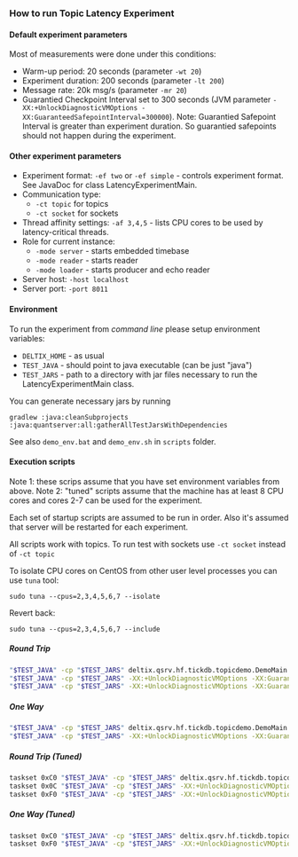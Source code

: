 ### How to run Topic Latency Experiment


#### Default experiment parameters

Most of measurements were done under this conditions:
* Warm-up period: 20 seconds (parameter `-wt 20`)  
* Experiment duration: 200 seconds (parameter `-lt 200`)  
* Message rate: 20k msg/s (parameter `-mr 20`)
* Guarantied Checkpoint Interval set to 300 seconds (JVM parameter `-XX:+UnlockDiagnosticVMOptions -XX:GuaranteedSafepointInterval=300000`).
Note: Guarantied Safepoint Interval is greater than experiment duration. So guarantied safepoints should not happen during the experiment.


#### Other experiment parameters
* Experiment format: `-ef two` or `-ef simple` - controls experiment format. See JavaDoc for class LatencyExperimentMain.
* Communication type:
  * `-ct topic` for topics
  * `-ct socket` for sockets
* Thread affinity settings: `-af 3,4,5` - lists CPU cores to be used by latency-critical threads.
* Role for current instance:
  * `-mode server` - starts embedded timebase
  * `-mode reader` - starts reader
  * `-mode loader` - starts producer and echo reader
* Server host: `-host localhost`
* Server port: `-port 8011`


#### Environment

To run the experiment from *command line* please setup environment variables:
* `DELTIX_HOME` - as usual
* `TEST_JAVA` - should point to java executable (can be just "java")
* `TEST_JARS` - path to a directory with jar files necessary to run the LatencyExperimentMain class.

You can generate necessary jars by running
```
gradlew :java:cleanSubprojects :java:quantserver:all:gatherAllTestJarsWithDependencies
```

See also `demo_env.bat` and `demo_env.sh` in `scripts` folder. 


#### Execution scripts
Note 1: these scrips assume that you have set environment variables from above.
Note 2: "tuned" scripts assume that the machine has at least 8 CPU cores and cores 2-7 can be used for the experiment.

Each set of startup scripts are assumed to be run in order. Also it's assumed that server will be restarted for each experiment.

All scripts work with topics. To run test with sockets use `-ct socket` instead of `-ct topic`

To isolate CPU cores on CentOS from other user level processes you can use `tuna` tool:
```
sudo tuna --cpus=2,3,4,5,6,7 --isolate
```
Revert back:
```
sudo tuna --cpus=2,3,4,5,6,7 --include
```

##### Round Trip
```bash
"$TEST_JAVA" -cp "$TEST_JARS" deltix.qsrv.hf.tickdb.topicdemo.DemoMain -mode server -ef two
"$TEST_JAVA" -cp "$TEST_JARS" -XX:+UnlockDiagnosticVMOptions -XX:GuaranteedSafepointInterval=300000 deltix.qsrv.hf.tickdb.topicdemo.DemoMain -mode reader -ct topic -ef two
"$TEST_JAVA" -cp "$TEST_JARS" -XX:+UnlockDiagnosticVMOptions -XX:GuaranteedSafepointInterval=300000 -DmarkedFraction=1 deltix.qsrv.hf.tickdb.topicdemo.DemoMain -mode loader -mr 20 -lt 200 -ct topic -gen nanos-yield -ef two
```

##### One Way
```bash
"$TEST_JAVA" -cp "$TEST_JARS" deltix.qsrv.hf.tickdb.topicdemo.DemoMain -mode server -ef simple
"$TEST_JAVA" -cp "$TEST_JARS" -XX:+UnlockDiagnosticVMOptions -XX:GuaranteedSafepointInterval=300000 -DmarkedFraction=1 deltix.qsrv.hf.tickdb.topicdemo.DemoMain -mode loader -mr 20 -lt 200 -ct topic -gen nanos-yield -ef simple
```

##### Round Trip (Tuned)
```bash
taskset 0xC0 "$TEST_JAVA" -cp "$TEST_JARS" deltix.qsrv.hf.tickdb.topicdemo.DemoMain -mode server -ef two
taskset 0x0C "$TEST_JAVA" -cp "$TEST_JARS" -XX:+UnlockDiagnosticVMOptions -XX:GuaranteedSafepointInterval=300000 deltix.qsrv.hf.tickdb.topicdemo.DemoMain -mode reader -ct topic -ef two -af 3,2
taskset 0xF0 "$TEST_JAVA" -cp "$TEST_JARS" -XX:+UnlockDiagnosticVMOptions -XX:GuaranteedSafepointInterval=300000 -DmarkedFraction=1 deltix.qsrv.hf.tickdb.topicdemo.DemoMain -mode loader -mr 20 -lt 200 -ct topic -gen nanos-yield -ef two -af 4,5
```

##### One Way (Tuned)
```bash
taskset 0xC0 "$TEST_JAVA" -cp "$TEST_JARS" deltix.qsrv.hf.tickdb.topicdemo.DemoMain -mode server -ef simple
taskset 0xF0 "$TEST_JAVA" -cp "$TEST_JARS" -XX:+UnlockDiagnosticVMOptions -XX:GuaranteedSafepointInterval=300000 -DmarkedFraction=1 deltix.qsrv.hf.tickdb.topicdemo.DemoMain -mode loader -mr 20 -lt 200 -ct topic -gen nanos-yield -ef simple -af 4,5
```